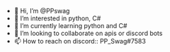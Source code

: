 - 👋 Hi, I’m @PPswag
- 👀 I’m interested in python, C#
- 🌱 I’m currently learning python and C#
- 💞️ I’m looking to collaborate on apis or discord bots
- 📫 How to reach on discord:: PP_Swag#7583

<!---
PPswag/PPswag is a ✨ special ✨ repository because its `README.md` (this file) appears on your GitHub profile.
You can click the Preview link to take a look at your changes.
--->
